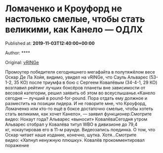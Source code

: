 
# Ломаченко и Кроуфорд не настолько смелые, чтобы стать великими, как Канело — ОДЛХ

Published at: **2019-11-03T12:40:00+00:00**

Author: ****

Original: [vRINGe](https://vringe.com/news/129155-lomachenko-i-krouford-ne-nastolko-smelye-chtoby-stat-velikimi-kak-kanelo-odlkh.htm)

Промоутер победителя сегодняшнего мегафайта в полутяжёлом весе Оскар Де Ла Хойя, видимо, увидел на vRINGе, что Сауль Альварес (53-1-2, 35 КО) после триумфа в бою с Сергеем Ковалёвым (34-4-1, 29 КО) возглавил рейтинг лучших боксёров планеты вне зависимости от весовой категории, решил заявить об этом во всеуслышанье.«Канело сегодня — лучший в pound-for-pound. Пора отдать ему должное и разместить на позиции лидера. И не говорите мне, что Кроуфорд, Ломаченко или кто-то ещё в боксе достаточно смелые, чтобы хотеть стать великими, как хочет Канело», — заявил функционер.Смотрите видео: Нокаут года? Альварес «выносит» КовалёваСегодня утром Альварес отобрал у Ковалёва титул WBO в дивизионе до 79,4 кг, нокаутировав его в 11-м раунде. Видеозапись поединка. О том, что Оскар читает наше издание, конечно, шутка. Хотя...Смотрите видео: «Хапнул ненужную плюшку». Ковалёв прокомментировал поражение
